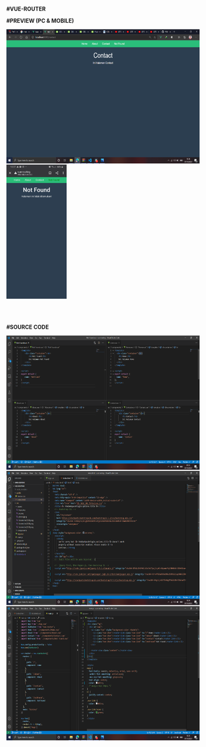 **#VUE-ROUTER**

**#PREVIEW (PC & MOBILE)**

<img src="./src/assets/pc.png" height="350px">  <img src="./src/assets/phone.jpeg" height="350px">

<br>
<br>

**#SOURCE CODE**

<img src="./src/assets/Screenshot(136).png" height="350px">

<img src="./src/assets/Screenshot(140).png" height="350px">

<img src="./src/assets/Screenshot(141).png" height="350px">
